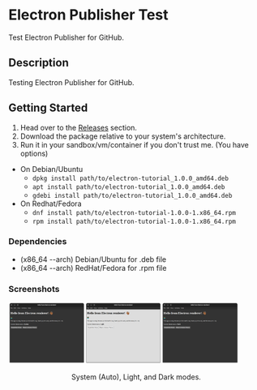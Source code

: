 # Electron Publisher Test

Test Electron Publisher for GitHub.

## Description

Testing Electron Publisher for GitHub.

## Getting Started

1. Head over to the [Releases](https://github.com/hamilton-labs/Electron-Publisher/releases) section.
2. Download the package relative to your system's architecture. 
3. Run it in your sandbox/vm/container if you don't trust me. (You have options)
 - On Debian/Ubuntu 
   - ``` dpkg install path/to/electron-tutorial_1.0.0_amd64.deb ```
   - ``` apt install path/to/electron-tutorial_1.0.0_amd64.deb ```
   - ``` gdebi install path/to/electron-tutorial_1.0.0_amd64.deb ```
 - On Redhat/Fedora
   - ``` dnf install path/to/electron-tutorial-1.0.0-1.x86_64.rpm ```
   - ``` rpm install path/to/electron-tutorial-1.0.0-1.x86_64.rpm ```

### Dependencies

* (x86_64 --arch) Debian/Ubuntu for .deb file
* (x86_64 --arch) RedHat/Fedora for .rpm file

### Screenshots 

<img src ="images/screenshot_system.png" alt="System Theme" width="30%"/><img src ="images/screenshot_light.png" alt="Light Theme" width="30%"/><img src ="images/screenshot_dark.png" alt="Dark Theme" width="30%"/>
<p style="text-align: center;">System (Auto), Light, and Dark modes.</p>
